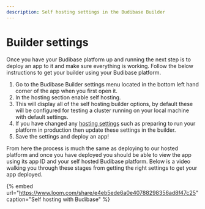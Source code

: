 ```yaml
---
description: Self hosting settings in the Budibase Builder
---
```


# Builder settings

Once you have your Budibase platform up and running the next step is to deploy an app to it and make sure everything is working. Follow the below instructions to get your builder using your Budibase platform.

1. Go to the Budibase Builder settings menu located in the bottom left hand corner of the app when you first open it.
2. In the hosting section enable self hosting.
3. This will display all of the self hosting builder options, by default these will be configured for testing a cluster running on your local machine with default settings.
4. If you have changed any [hosting settings](hosting-settings.md) such as preparing to run your platform in production then update these settings in the builder.
5. Save the settings and deploy an app!

From here the process is much the same as deploying to our hosted platform and once you have deployed you should be able to view the app using its app ID and your self hosted Budibase platform. Below is a video walking you through these stages from getting the right settings to get your app deployed.

{% embed url="https://www.loom.com/share/e4eb5ede6a0e40788298356ad8f47c25" caption="Self hosting with Budibase" %}

